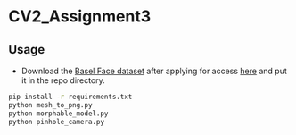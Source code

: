 # CV2_Assignment3

## Usage

- Download the [Basel Face dataset](https://faces.dmi.unibas.ch/bfm/bfm2017/restricted/model2017-1_face12_nomouth.h5) after applying for access [here](https://faces.dmi.unibas.ch/bfm/bfm2017.html) and put it in the repo directory.
```bash
pip install -r requirements.txt
python mesh_to_png.py
python morphable_model.py
python pinhole_camera.py
```
